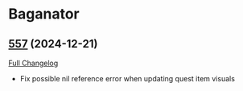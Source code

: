 # Baganator

## [557](https://github.com/Baganator/Baganator/tree/557) (2024-12-21)
[Full Changelog](https://github.com/Baganator/Baganator/compare/556...557) 

- Fix possible nil reference error when updating quest item visuals  
